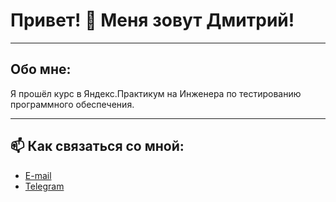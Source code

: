 # Привет! 👋 Меня зовут Дмитрий!
___
## Обо мне: 
Я прошёл курс в Яндекс.Практикум на Инженера по тестированию программного обеспечения.
___
## 📫 Как связаться со мной:
* <a href="mailto:salomatin-d@inbox.ru">E-mail</a>
* [Telegram](https://t.me/Dima_Salomatin)
